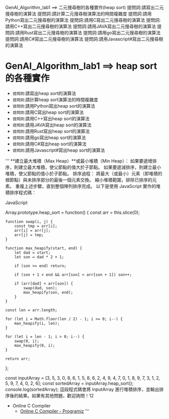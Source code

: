 GenAI_Algorithm_lab1 ==> 二元搜尋樹的各種實作(heap sort)
提問詞:請寫出二元搜尋樹的演算法
提問詞:請計算二元搜尋樹演算法的時間複雜度
提問詞:請用Python寫出二元搜尋樹的演算法
提問詞:請用C寫出二元搜尋樹的演算法
提問詞:請用C++寫出二元搜尋樹的演算法
提問詞:請用JAVA寫出二元搜尋樹的演算法
提問詞:請用Rust寫出二元搜尋樹的演算法
提問詞:請用go寫出二元搜尋樹的演算法
提問詞:請用C#寫出二元搜尋樹的演算法
提問詞:請用Javascript#寫出二元搜尋樹的演算法

# GenAI_Algorithm_lab1 ==> heap sort的各種實作
- `提問詞`:請寫出heap sort的演算法
- `提問詞`:請計算heap sort演算法的時間複雜度
- `提問詞`:請用Python寫出heap sort的演算法
- `提問詞`:請用C寫出heap sort的演算法
- `提問詞`:請用C++寫出heap sort的演算法
- `提問詞`:請用JAVA寫出heap sort的演算法
- `提問詞`:請用Rust寫出heap sort的演算法
- `提問詞`:請用go寫出heap sort的演算法
- `提問詞`:請用C#寫出heap sort的演算法
- `提問詞`:請用Javascript#寫出heap sort的演算法



'''
**建立最大堆積（Max Heap）**或最小堆積（Min Heap）：
如果要遞增排序，則建立最大堆積，使父節點的值大於子節點。
如果要遞減排序，則建立最小堆積，使父節點的值小於子節點。
排序過程：
將最大（或最小）元素（即堆積的根節點）與未排序部分的最後一個元素交換。
縮小堆積範圍，排除已排序的元素。
重複上述步驟，直到整個陣列排序完成。
以下是使用 JavaScript 實作的堆積排序程式碼：

JavaScript

Array.prototype.heap_sort = function() {
    const arr = this.slice(0);

    function swap(i, j) {
        const tmp = arr[i];
        arr[i] = arr[j];
        arr[j] = tmp;
    }

    function max_heapify(start, end) {
        let dad = start;
        let son = dad * 2 + 1;

        if (son >= end) return;

        if (son + 1 < end && arr[son] < arr[son + 1]) son++;

        if (arr[dad] < arr[son]) {
            swap(dad, son);
            max_heapify(son, end);
        }
    }

    const len = arr.length;

    for (let i = Math.floor(len / 2) - 1; i >= 0; i--) {
        max_heapify(i, len);
    }

    for (let i = len - 1; i > 0; i--) {
        swap(0, i);
        max_heapify(0, i);
    }

    return arr;
};

const inputArray = [3, 5, 3, 0, 8, 6, 1, 5, 8, 6, 2, 4, 9, 4, 7, 0, 1, 8, 9, 7, 3, 1, 2, 5, 9, 7, 4, 0, 2, 6];
const sortedArray = inputArray.heap_sort();
console.log(sortedArray);
這段程式碼會將 inputArray 進行堆積排序，並輸出排序後的結果。如果有其他問題，歡迎詢問！12

- Online C Compiler
  - [Online C Compiler - Programiz](https://www.programiz.com/c-programming/online-compiler/)
'''
